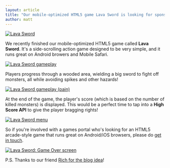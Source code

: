 ```yaml
---
layout: article
title: "Our mobile-optimized HTML5 game Lava Sword is looking for sponsors"
author: matt
---
```

<div class="full-frame">
	<a href="/contact/">
		<img alt="Lava Sword" src="/media/images/posts/lava_sword/portals/title.png">
	</a>
</div>

We recently finished our mobile-optimized HTML5 game called **Lava Sword**. It's a side-scrolling action game designed to be very simple, and it runs great on Android browers and Mobile Safari.

<div class="full-frame">
	<a href="/contact/">
		<img alt="Lava Sword gameplay" src="/media/images/posts/lava_sword/portals/gameplay.png">
	</a>
</div>

Players progress through a wooded area, wielding a big sword to fight off monsters, all while avoiding spikes and other hazards!

<div class="full-frame">
	<a href="/contact/">
		<img alt="Lava Sword gameplay (pain)" src="/media/images/posts/lava_sword/portals/gameplay_pain.png">
	</a>
</div>

At the end of the game, the player's score (which is based on the number of killed monsters) is displayed. This would be a perfect time to tap into a **High Score API** to give the player bragging rights!

<div class="full-frame">
	<a href="/contact/">
		<img alt="Lava Sword menu" src="/media/images/posts/lava_sword/portals/menu.png">
	</a>
</div>

So if you're involved with a games portal who's looking for an HTML5 arcade-style game that runs great on Android/iOS browsers, please do [get in touch](/contact/).

<div class="full-frame">
	<a href="/contact/">
		<img alt="Lava Sword: Game Over screen" src="/media/images/posts/lava_sword/portals/game_over.png">
	</a>
</div>

P.S. Thanks to our friend [Rich for the blog idea](http://www.photonstorm.com/archives/2825/nutmeg-our-html5-mobile-browser-platformer-game-is-looking-for-sponsors)!
